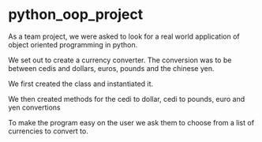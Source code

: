 # python_oop_project
As a team project, we were asked to look for a real world application of object oriented programming in python.

We set out to create a currency converter. The conversion was to be between cedis and dollars, euros, pounds and the chinese yen.

We first created the class and instantiated it. 

We then created methods for the cedi to dollar, cedi to pounds, euro and yen convertions

To make the program easy on the user we ask them to choose from a list of currencies to convert to.
